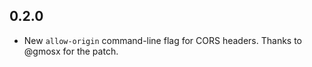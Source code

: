 ## 0.2.0

* New `allow-origin` command-line flag for CORS headers.
  Thanks to @gmosx for the patch.
